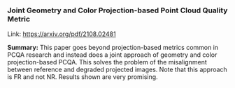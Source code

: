 ### Joint Geometry and Color Projection-based Point Cloud Quality Metric
Link: https://arxiv.org/pdf/2108.02481

**Summary:**
This paper goes beyond projection-based metrics common in PCQA research and instead does
a joint approach of geometry and color projection-based PCQA. This solves the problem of the misalignment between reference and degraded projected images. Note that this approach is FR and not NR. Results shown are very promising.